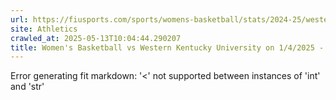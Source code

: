 ```yaml
---
url: https://fiusports.com/sports/womens-basketball/stats/2024-25/western-kentucky-university/boxscore/12631
site: Athletics
crawled_at: 2025-05-13T10:04:44.290207
title: Women's Basketball vs Western Kentucky University on 1/4/2025 - Box Score - FIU Athletics
---
```


Error generating fit markdown: '<' not supported between instances of 'int' and 'str'